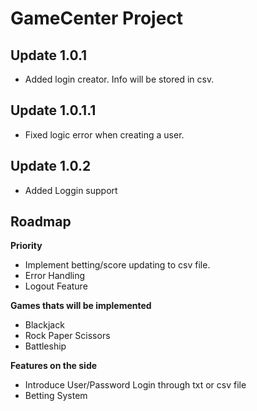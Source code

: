 # ****GameCenter Project****

## Update 1.0.1

- Added login creator. Info will be stored in csv. 

## Update 1.0.1.1

- Fixed logic error when creating a user.

## Update 1.0.2

- Added Loggin support

## **Roadmap**

**Priority**

- Implement betting/score updating to csv file. 
- Error Handling
- Logout Feature

**Games thats will be implemented**
- Blackjack 
- Rock Paper Scissors 
- Battleship

**Features on the side** 
- Introduce User/Password Login through txt or csv file  
- Betting System
